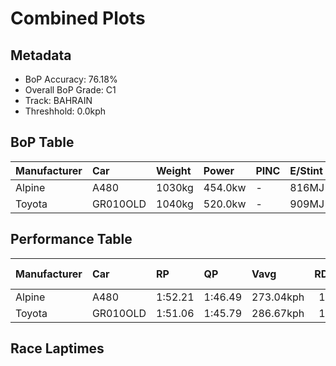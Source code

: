 # Combined Plots

## Metadata

- BoP Accuracy: 76.18%
- Overall BoP Grade: C1
- Track: BAHRAIN
- Threshhold: 0.0kph

## BoP Table
| Manufacturer   | Car      | Weight   | Power   | PINC   | E/Stint   | FDS    |
|:---------------|:---------|:---------|:--------|:-------|:----------|:-------|
| Alpine         | A480     | 1030kg   | 454.0kw | -      | 816MJ     | -      |
| Toyota         | GR010OLD | 1040kg   | 520.0kw | -      | 909MJ     | 150kph |

## Performance Table
| Manufacturer   | Car      | RP      | QP      | Vavg      |   RDLC | BOP-Grade   | Match   |
|:---------------|:---------|:--------|:--------|:----------|-------:|:------------|:--------|
| Alpine         | A480     | 1:52.21 | 1:46.49 | 273.04kph |   1.05 | +E2         | 52.76%  |
| Toyota         | GR010OLD | 1:51.06 | 1:45.79 | 286.67kph |   1.05 | ~A1         | 99.61%  |

## Race Laptimes
<div>                        <script type="text/javascript">window.PlotlyConfig = {MathJaxConfig: 'local'};</script>
        <script charset="utf-8" src="https://cdn.plot.ly/plotly-3.0.1.min.js"></script>                <div id="c0fbff23-0d80-419c-b562-3947ceda87ea" class="plotly-graph-div" style="height:100%; width:100%;"></div>            <script type="text/javascript">                window.PLOTLYENV=window.PLOTLYENV || {};                                if (document.getElementById("c0fbff23-0d80-419c-b562-3947ceda87ea")) {                    Plotly.newPlot(                        "c0fbff23-0d80-419c-b562-3947ceda87ea",                        [{"box":{"visible":true},"line":{"color":"rgb(128,181,255)"},"name":"A480","points":false,"y":[109.83795373161706,109.55979177033853,109.89198519172152,109.85696480091308,109.87497528761456,109.99304403376875,110.38327124563432,110.81252117868644,112.93175511389482,111.93417426715132,112.13829311643485,112.9457632702182,112.30639099231539,112.58155120581033,112.97077783508138,112.8937329753028,112.76165607282522,112.41545449511884,112.10627447340997,112.06525058703437,111.9041567893155,112.2293461325368,111.96118999720355,112.21133564583532,112.47949178116858,112.92875336611124,112.23434904550943,112.17131234205424,112.42646090365864,111.33382471043507,110.88056079511429,111.74606473938022,111.34082878859675,111.48591326480317,112.15530302054181,111.9781999013105,112.37843293912134,112.41745566030791,112.33840963534026,111.99520980541747,112.2473566192383,112.62057392699691,112.62057392699691,112.65859606558894,112.80868345476799,112.8387009326038,112.85971316708887,112.68761296083021,112.74864849909636,112.9457632702182,112.92975394870578,112.84270326298191,112.14729835978558,112.1402942816239,111.65801347106184,111.97019524055429,111.57096278533798,111.77308046943246,112.52551858051683,112.03823485698213,112.15630360313634,112.90273821865354,112.29538458377559,112.99179006956645,112.9047393838426,112.8346986022257,112.64959082223818,112.47448886819593,112.09826981265375,111.81510493840258,111.8521264944001,112.27437234929053,112.20433156767363,112.8457050107655,112.58255178840487,112.6756059696959,111.82911309472598,112.34041080052931,112.85170850633266,112.08326107373586,112.79667646363366,112.58555353618846,111.83411600769861,111.73105600046232,112.7206321864496,111.91316203266625,112.20233040248458,112.74164442093468,112.45147546852182,112.36542536539248,111.99420922282295,112.3764317739323,112.34541371350196,112.93575744427294,112.71963160385508,112.42646090365864,112.34441313090741,111.85112591180557,112.28437817523579,112.56354071910884,112.15930535091991,112.6866123782357,112.87272074081773,112.52952091089493,112.50050401565365,112.16530884648706,112.63758383110387,111.96619291017619,112.04924126552194,112.1663094290816,112.15730418573085,112.9827848262157,112.92174928794955,112.31839798344971,112.24935778442735,112.46048071187258,112.49249935489742,112.93975977465104,111.61698958468622,111.99120747503936,111.81610552099713,112.25636186258905,112.96177259173064,112.91674637497692,112.5285203283004,112.531522076084,112.6385844136984],"type":"violin"},{"box":{"visible":true},"line":{"color":"rgb(166,8,0)"},"name":"GR010OLD","points":false,"y":[110.7404792318805,109.51176380580124,109.68486459465441,110.00304985971403,109.87197353983098,110.09610404100503,110.10610986695032,110.75648855339293,110.89556953403219,111.30180606741018,110.76849554452725,110.88156137770882,111.48491268220864,111.22276004244256,111.11869945261174,111.44789112621116,111.49691967334297,111.46690219550716,111.49491850815393,111.19974664276842,111.34082878859675,111.40286490945742,111.16272508677092,111.5019225863156,111.27879266773607,110.06608656316924,110.22217744791546,110.47932717470891,111.32882179746244,111.00363245424111,110.96360915046003,110.74848389263671,110.81752409165908,111.25477868546741,110.61840815534819,111.45089287399472,111.23876936395499,111.40286490945742,111.68402861851953,111.52593656858426,110.99662837607943,111.0246446887262,111.109694209261,111.03465051467145,111.51392957744993,111.54494763788027,111.4759074388579,111.26678567660174,109.59681332633603,111.4939179255594,110.90857710776103,111.23476703357687,111.28579674589776,111.13070644374606,111.45589578696736,111.21275421649727,111.54294647269123,111.46890336069622,111.65801347106184,111.17773382568883,111.27378975476344,111.50792608188277,111.61198667171358,111.24877518990026,111.37284743162161,110.92558701186799,111.62399366284791,111.27679150254701,111.71104434857178,111.41487190059175,110.33524328109702,111.09368488774855,111.44088704804946,110.75248622301481,111.10769304407194,110.73047340593521,111.49691967334297,111.05266100137294,111.41187015280818,110.97661672418889,110.75348680560934,111.02964760169883,111.11269595704458,111.60198084576832,110.4122881408756,111.09968838331571,111.11169537445004,111.29380140665397,111.18974081682316,111.30780956297735,111.51292899485541,111.2727891721689,111.47290569107433,111.68903153149218,110.94559866375855,110.47932717470891,109.96402713852747,111.13170702634059,111.08568022699234,111.1657268345545,110.95460390710929,110.81252117868644,110.24318968240053,110.14813433592046,110.70145651069393,110.80951943090287,110.52935630443528,110.5563720344875,110.72046757998996,110.70445825847752,110.60339941643028,110.38827415860695,110.66143320691286,110.97961847197246,111.19374314720126,111.61298725430812,111.59197501982305,111.31381305854451,109.60281682190319,109.53877953585345,110.06908831095281,110.0130556856593,110.00505102490308,110.35225318520398,110.60239883383575,111.63199832360414,111.2907996588704,111.4759074388579,111.39886257907932,111.05266100137294,111.59697793279568,111.62399366284791,111.55395288123103,111.42287656134798,111.61799016728075,111.37384801421614,111.51593074263899,111.18673906903958,111.08568022699234,111.29280082405946,111.52793773377331,110.70545884107203,110.28921648174877,111.04165459283315,110.54936795632582,110.55737261708202,111.10769304407194,111.45189345658926,111.06766974029085,111.40686723983553,110.29221822953237,110.03406792014437,111.12370236558436,110.187157057107,111.0216429409426,110.43730270573877,111.13070644374606,110.55837319967657,111.63800181917131,111.05166041877841,111.52493598598974,111.09768721812667,111.10869362666647,110.90757652516652,110.71546466701733,111.6860297837086,111.58697210685041,111.69503502705933,111.11769887001721,111.56295812458175,111.4939179255594,111.26978742438533,111.48191093442507,111.49491850815393,111.61298725430812,109.53577778806988,110.3642601763383,111.01664002796997,111.71304551376082,111.11469712223362,111.19374314720126,111.2097524687137,111.26678567660174,111.21975829465897,111.44288821323852,111.27078800697986,111.36784451864898,111.03164876688787,111.10669246147741,111.46790277810167,111.46690219550716,111.48091035183054,111.2467740247112,111.50292316891014,111.19374314720126,110.5853889297288,110.80251535274117,111.37384801421614,110.95760565489287,110.13712792738066,111.61698958468622,111.0806773140197,111.53194006415143,111.56495928977081,111.48391209961412,111.15572100860925,110.77549962268894,110.42829746238804,110.75648855339293,111.37684976199972,111.68202745333048,111.32081713670621,111.58697210685041,111.62399366284791,109.8949869395051,110.95460390710929,110.52035106108454,110.80451651793024,111.21575596428087,111.03865284504955,110.52835572184075,110.80151477014664,110.56837902562182,111.26178276362911,111.29880431962663,111.21675654687539,110.64042097242778,110.92858875965159,110.42229396682089,111.24077052914404,110.7554879707984,111.03865284504955,111.65401114068372,110.92658759446253,111.02964760169883,111.22776295541519,111.50592491669371,110.98762313272869,110.95460390710929,111.01964177575356,111.53694297712407,111.04265517542768,110.77650020528347,110.70245709328847,111.66901987960163,111.19074139941769,111.5459482204748,111.25978159844004,111.3718468490271,111.62999715841508,111.1657268345545,111.49691967334297,111.38685558794499,111.21875771206444,111.19374314720126],"type":"violin"}],                        {"template":{"data":{"histogram2dcontour":[{"type":"histogram2dcontour","colorbar":{"outlinewidth":0,"ticks":""},"colorscale":[[0.0,"#0d0887"],[0.1111111111111111,"#46039f"],[0.2222222222222222,"#7201a8"],[0.3333333333333333,"#9c179e"],[0.4444444444444444,"#bd3786"],[0.5555555555555556,"#d8576b"],[0.6666666666666666,"#ed7953"],[0.7777777777777778,"#fb9f3a"],[0.8888888888888888,"#fdca26"],[1.0,"#f0f921"]]}],"choropleth":[{"type":"choropleth","colorbar":{"outlinewidth":0,"ticks":""}}],"histogram2d":[{"type":"histogram2d","colorbar":{"outlinewidth":0,"ticks":""},"colorscale":[[0.0,"#0d0887"],[0.1111111111111111,"#46039f"],[0.2222222222222222,"#7201a8"],[0.3333333333333333,"#9c179e"],[0.4444444444444444,"#bd3786"],[0.5555555555555556,"#d8576b"],[0.6666666666666666,"#ed7953"],[0.7777777777777778,"#fb9f3a"],[0.8888888888888888,"#fdca26"],[1.0,"#f0f921"]]}],"heatmap":[{"type":"heatmap","colorbar":{"outlinewidth":0,"ticks":""},"colorscale":[[0.0,"#0d0887"],[0.1111111111111111,"#46039f"],[0.2222222222222222,"#7201a8"],[0.3333333333333333,"#9c179e"],[0.4444444444444444,"#bd3786"],[0.5555555555555556,"#d8576b"],[0.6666666666666666,"#ed7953"],[0.7777777777777778,"#fb9f3a"],[0.8888888888888888,"#fdca26"],[1.0,"#f0f921"]]}],"contourcarpet":[{"type":"contourcarpet","colorbar":{"outlinewidth":0,"ticks":""}}],"contour":[{"type":"contour","colorbar":{"outlinewidth":0,"ticks":""},"colorscale":[[0.0,"#0d0887"],[0.1111111111111111,"#46039f"],[0.2222222222222222,"#7201a8"],[0.3333333333333333,"#9c179e"],[0.4444444444444444,"#bd3786"],[0.5555555555555556,"#d8576b"],[0.6666666666666666,"#ed7953"],[0.7777777777777778,"#fb9f3a"],[0.8888888888888888,"#fdca26"],[1.0,"#f0f921"]]}],"surface":[{"type":"surface","colorbar":{"outlinewidth":0,"ticks":""},"colorscale":[[0.0,"#0d0887"],[0.1111111111111111,"#46039f"],[0.2222222222222222,"#7201a8"],[0.3333333333333333,"#9c179e"],[0.4444444444444444,"#bd3786"],[0.5555555555555556,"#d8576b"],[0.6666666666666666,"#ed7953"],[0.7777777777777778,"#fb9f3a"],[0.8888888888888888,"#fdca26"],[1.0,"#f0f921"]]}],"mesh3d":[{"type":"mesh3d","colorbar":{"outlinewidth":0,"ticks":""}}],"scatter":[{"fillpattern":{"fillmode":"overlay","size":10,"solidity":0.2},"type":"scatter"}],"parcoords":[{"type":"parcoords","line":{"colorbar":{"outlinewidth":0,"ticks":""}}}],"scatterpolargl":[{"type":"scatterpolargl","marker":{"colorbar":{"outlinewidth":0,"ticks":""}}}],"bar":[{"error_x":{"color":"#2a3f5f"},"error_y":{"color":"#2a3f5f"},"marker":{"line":{"color":"#E5ECF6","width":0.5},"pattern":{"fillmode":"overlay","size":10,"solidity":0.2}},"type":"bar"}],"scattergeo":[{"type":"scattergeo","marker":{"colorbar":{"outlinewidth":0,"ticks":""}}}],"scatterpolar":[{"type":"scatterpolar","marker":{"colorbar":{"outlinewidth":0,"ticks":""}}}],"histogram":[{"marker":{"pattern":{"fillmode":"overlay","size":10,"solidity":0.2}},"type":"histogram"}],"scattergl":[{"type":"scattergl","marker":{"colorbar":{"outlinewidth":0,"ticks":""}}}],"scatter3d":[{"type":"scatter3d","line":{"colorbar":{"outlinewidth":0,"ticks":""}},"marker":{"colorbar":{"outlinewidth":0,"ticks":""}}}],"scattermap":[{"type":"scattermap","marker":{"colorbar":{"outlinewidth":0,"ticks":""}}}],"scattermapbox":[{"type":"scattermapbox","marker":{"colorbar":{"outlinewidth":0,"ticks":""}}}],"scatterternary":[{"type":"scatterternary","marker":{"colorbar":{"outlinewidth":0,"ticks":""}}}],"scattercarpet":[{"type":"scattercarpet","marker":{"colorbar":{"outlinewidth":0,"ticks":""}}}],"carpet":[{"aaxis":{"endlinecolor":"#2a3f5f","gridcolor":"white","linecolor":"white","minorgridcolor":"white","startlinecolor":"#2a3f5f"},"baxis":{"endlinecolor":"#2a3f5f","gridcolor":"white","linecolor":"white","minorgridcolor":"white","startlinecolor":"#2a3f5f"},"type":"carpet"}],"table":[{"cells":{"fill":{"color":"#EBF0F8"},"line":{"color":"white"}},"header":{"fill":{"color":"#C8D4E3"},"line":{"color":"white"}},"type":"table"}],"barpolar":[{"marker":{"line":{"color":"#E5ECF6","width":0.5},"pattern":{"fillmode":"overlay","size":10,"solidity":0.2}},"type":"barpolar"}],"pie":[{"automargin":true,"type":"pie"}]},"layout":{"autotypenumbers":"strict","colorway":["#636efa","#EF553B","#00cc96","#ab63fa","#FFA15A","#19d3f3","#FF6692","#B6E880","#FF97FF","#FECB52"],"font":{"color":"#2a3f5f"},"hovermode":"closest","hoverlabel":{"align":"left"},"paper_bgcolor":"white","plot_bgcolor":"#E5ECF6","polar":{"bgcolor":"#E5ECF6","angularaxis":{"gridcolor":"white","linecolor":"white","ticks":""},"radialaxis":{"gridcolor":"white","linecolor":"white","ticks":""}},"ternary":{"bgcolor":"#E5ECF6","aaxis":{"gridcolor":"white","linecolor":"white","ticks":""},"baxis":{"gridcolor":"white","linecolor":"white","ticks":""},"caxis":{"gridcolor":"white","linecolor":"white","ticks":""}},"coloraxis":{"colorbar":{"outlinewidth":0,"ticks":""}},"colorscale":{"sequential":[[0.0,"#0d0887"],[0.1111111111111111,"#46039f"],[0.2222222222222222,"#7201a8"],[0.3333333333333333,"#9c179e"],[0.4444444444444444,"#bd3786"],[0.5555555555555556,"#d8576b"],[0.6666666666666666,"#ed7953"],[0.7777777777777778,"#fb9f3a"],[0.8888888888888888,"#fdca26"],[1.0,"#f0f921"]],"sequentialminus":[[0.0,"#0d0887"],[0.1111111111111111,"#46039f"],[0.2222222222222222,"#7201a8"],[0.3333333333333333,"#9c179e"],[0.4444444444444444,"#bd3786"],[0.5555555555555556,"#d8576b"],[0.6666666666666666,"#ed7953"],[0.7777777777777778,"#fb9f3a"],[0.8888888888888888,"#fdca26"],[1.0,"#f0f921"]],"diverging":[[0,"#8e0152"],[0.1,"#c51b7d"],[0.2,"#de77ae"],[0.3,"#f1b6da"],[0.4,"#fde0ef"],[0.5,"#f7f7f7"],[0.6,"#e6f5d0"],[0.7,"#b8e186"],[0.8,"#7fbc41"],[0.9,"#4d9221"],[1,"#276419"]]},"xaxis":{"gridcolor":"white","linecolor":"white","ticks":"","title":{"standoff":15},"zerolinecolor":"white","automargin":true,"zerolinewidth":2},"yaxis":{"gridcolor":"white","linecolor":"white","ticks":"","title":{"standoff":15},"zerolinecolor":"white","automargin":true,"zerolinewidth":2},"scene":{"xaxis":{"backgroundcolor":"#E5ECF6","gridcolor":"white","linecolor":"white","showbackground":true,"ticks":"","zerolinecolor":"white","gridwidth":2},"yaxis":{"backgroundcolor":"#E5ECF6","gridcolor":"white","linecolor":"white","showbackground":true,"ticks":"","zerolinecolor":"white","gridwidth":2},"zaxis":{"backgroundcolor":"#E5ECF6","gridcolor":"white","linecolor":"white","showbackground":true,"ticks":"","zerolinecolor":"white","gridwidth":2}},"shapedefaults":{"line":{"color":"#2a3f5f"}},"annotationdefaults":{"arrowcolor":"#2a3f5f","arrowhead":0,"arrowwidth":1},"geo":{"bgcolor":"white","landcolor":"#E5ECF6","subunitcolor":"white","showland":true,"showlakes":true,"lakecolor":"white"},"title":{"x":0.05},"mapbox":{"style":"light"}}}},                        {"responsive": true}                    )                };            </script>        </div>

## Quali Laptimes
<div>                        <script type="text/javascript">window.PlotlyConfig = {MathJaxConfig: 'local'};</script>
        <script charset="utf-8" src="https://cdn.plot.ly/plotly-3.0.1.min.js"></script>                <div id="73dc129a-3df7-4ccd-8769-7e0f4cf0be45" class="plotly-graph-div" style="height:100%; width:100%;"></div>            <script type="text/javascript">                window.PLOTLYENV=window.PLOTLYENV || {};                                if (document.getElementById("73dc129a-3df7-4ccd-8769-7e0f4cf0be45")) {                    Plotly.newPlot(                        "73dc129a-3df7-4ccd-8769-7e0f4cf0be45",                        [{"box":{"visible":true},"line":{"color":"rgb(128,181,255)"},"name":"A480","points":false,"y":[107.02499999999999],"type":"violin"},{"box":{"visible":true},"line":{"color":"rgb(166,8,0)"},"name":"GR010OLD","points":false,"y":[106.25,106.31],"type":"violin"}],                        {"template":{"data":{"histogram2dcontour":[{"type":"histogram2dcontour","colorbar":{"outlinewidth":0,"ticks":""},"colorscale":[[0.0,"#0d0887"],[0.1111111111111111,"#46039f"],[0.2222222222222222,"#7201a8"],[0.3333333333333333,"#9c179e"],[0.4444444444444444,"#bd3786"],[0.5555555555555556,"#d8576b"],[0.6666666666666666,"#ed7953"],[0.7777777777777778,"#fb9f3a"],[0.8888888888888888,"#fdca26"],[1.0,"#f0f921"]]}],"choropleth":[{"type":"choropleth","colorbar":{"outlinewidth":0,"ticks":""}}],"histogram2d":[{"type":"histogram2d","colorbar":{"outlinewidth":0,"ticks":""},"colorscale":[[0.0,"#0d0887"],[0.1111111111111111,"#46039f"],[0.2222222222222222,"#7201a8"],[0.3333333333333333,"#9c179e"],[0.4444444444444444,"#bd3786"],[0.5555555555555556,"#d8576b"],[0.6666666666666666,"#ed7953"],[0.7777777777777778,"#fb9f3a"],[0.8888888888888888,"#fdca26"],[1.0,"#f0f921"]]}],"heatmap":[{"type":"heatmap","colorbar":{"outlinewidth":0,"ticks":""},"colorscale":[[0.0,"#0d0887"],[0.1111111111111111,"#46039f"],[0.2222222222222222,"#7201a8"],[0.3333333333333333,"#9c179e"],[0.4444444444444444,"#bd3786"],[0.5555555555555556,"#d8576b"],[0.6666666666666666,"#ed7953"],[0.7777777777777778,"#fb9f3a"],[0.8888888888888888,"#fdca26"],[1.0,"#f0f921"]]}],"contourcarpet":[{"type":"contourcarpet","colorbar":{"outlinewidth":0,"ticks":""}}],"contour":[{"type":"contour","colorbar":{"outlinewidth":0,"ticks":""},"colorscale":[[0.0,"#0d0887"],[0.1111111111111111,"#46039f"],[0.2222222222222222,"#7201a8"],[0.3333333333333333,"#9c179e"],[0.4444444444444444,"#bd3786"],[0.5555555555555556,"#d8576b"],[0.6666666666666666,"#ed7953"],[0.7777777777777778,"#fb9f3a"],[0.8888888888888888,"#fdca26"],[1.0,"#f0f921"]]}],"surface":[{"type":"surface","colorbar":{"outlinewidth":0,"ticks":""},"colorscale":[[0.0,"#0d0887"],[0.1111111111111111,"#46039f"],[0.2222222222222222,"#7201a8"],[0.3333333333333333,"#9c179e"],[0.4444444444444444,"#bd3786"],[0.5555555555555556,"#d8576b"],[0.6666666666666666,"#ed7953"],[0.7777777777777778,"#fb9f3a"],[0.8888888888888888,"#fdca26"],[1.0,"#f0f921"]]}],"mesh3d":[{"type":"mesh3d","colorbar":{"outlinewidth":0,"ticks":""}}],"scatter":[{"fillpattern":{"fillmode":"overlay","size":10,"solidity":0.2},"type":"scatter"}],"parcoords":[{"type":"parcoords","line":{"colorbar":{"outlinewidth":0,"ticks":""}}}],"scatterpolargl":[{"type":"scatterpolargl","marker":{"colorbar":{"outlinewidth":0,"ticks":""}}}],"bar":[{"error_x":{"color":"#2a3f5f"},"error_y":{"color":"#2a3f5f"},"marker":{"line":{"color":"#E5ECF6","width":0.5},"pattern":{"fillmode":"overlay","size":10,"solidity":0.2}},"type":"bar"}],"scattergeo":[{"type":"scattergeo","marker":{"colorbar":{"outlinewidth":0,"ticks":""}}}],"scatterpolar":[{"type":"scatterpolar","marker":{"colorbar":{"outlinewidth":0,"ticks":""}}}],"histogram":[{"marker":{"pattern":{"fillmode":"overlay","size":10,"solidity":0.2}},"type":"histogram"}],"scattergl":[{"type":"scattergl","marker":{"colorbar":{"outlinewidth":0,"ticks":""}}}],"scatter3d":[{"type":"scatter3d","line":{"colorbar":{"outlinewidth":0,"ticks":""}},"marker":{"colorbar":{"outlinewidth":0,"ticks":""}}}],"scattermap":[{"type":"scattermap","marker":{"colorbar":{"outlinewidth":0,"ticks":""}}}],"scattermapbox":[{"type":"scattermapbox","marker":{"colorbar":{"outlinewidth":0,"ticks":""}}}],"scatterternary":[{"type":"scatterternary","marker":{"colorbar":{"outlinewidth":0,"ticks":""}}}],"scattercarpet":[{"type":"scattercarpet","marker":{"colorbar":{"outlinewidth":0,"ticks":""}}}],"carpet":[{"aaxis":{"endlinecolor":"#2a3f5f","gridcolor":"white","linecolor":"white","minorgridcolor":"white","startlinecolor":"#2a3f5f"},"baxis":{"endlinecolor":"#2a3f5f","gridcolor":"white","linecolor":"white","minorgridcolor":"white","startlinecolor":"#2a3f5f"},"type":"carpet"}],"table":[{"cells":{"fill":{"color":"#EBF0F8"},"line":{"color":"white"}},"header":{"fill":{"color":"#C8D4E3"},"line":{"color":"white"}},"type":"table"}],"barpolar":[{"marker":{"line":{"color":"#E5ECF6","width":0.5},"pattern":{"fillmode":"overlay","size":10,"solidity":0.2}},"type":"barpolar"}],"pie":[{"automargin":true,"type":"pie"}]},"layout":{"autotypenumbers":"strict","colorway":["#636efa","#EF553B","#00cc96","#ab63fa","#FFA15A","#19d3f3","#FF6692","#B6E880","#FF97FF","#FECB52"],"font":{"color":"#2a3f5f"},"hovermode":"closest","hoverlabel":{"align":"left"},"paper_bgcolor":"white","plot_bgcolor":"#E5ECF6","polar":{"bgcolor":"#E5ECF6","angularaxis":{"gridcolor":"white","linecolor":"white","ticks":""},"radialaxis":{"gridcolor":"white","linecolor":"white","ticks":""}},"ternary":{"bgcolor":"#E5ECF6","aaxis":{"gridcolor":"white","linecolor":"white","ticks":""},"baxis":{"gridcolor":"white","linecolor":"white","ticks":""},"caxis":{"gridcolor":"white","linecolor":"white","ticks":""}},"coloraxis":{"colorbar":{"outlinewidth":0,"ticks":""}},"colorscale":{"sequential":[[0.0,"#0d0887"],[0.1111111111111111,"#46039f"],[0.2222222222222222,"#7201a8"],[0.3333333333333333,"#9c179e"],[0.4444444444444444,"#bd3786"],[0.5555555555555556,"#d8576b"],[0.6666666666666666,"#ed7953"],[0.7777777777777778,"#fb9f3a"],[0.8888888888888888,"#fdca26"],[1.0,"#f0f921"]],"sequentialminus":[[0.0,"#0d0887"],[0.1111111111111111,"#46039f"],[0.2222222222222222,"#7201a8"],[0.3333333333333333,"#9c179e"],[0.4444444444444444,"#bd3786"],[0.5555555555555556,"#d8576b"],[0.6666666666666666,"#ed7953"],[0.7777777777777778,"#fb9f3a"],[0.8888888888888888,"#fdca26"],[1.0,"#f0f921"]],"diverging":[[0,"#8e0152"],[0.1,"#c51b7d"],[0.2,"#de77ae"],[0.3,"#f1b6da"],[0.4,"#fde0ef"],[0.5,"#f7f7f7"],[0.6,"#e6f5d0"],[0.7,"#b8e186"],[0.8,"#7fbc41"],[0.9,"#4d9221"],[1,"#276419"]]},"xaxis":{"gridcolor":"white","linecolor":"white","ticks":"","title":{"standoff":15},"zerolinecolor":"white","automargin":true,"zerolinewidth":2},"yaxis":{"gridcolor":"white","linecolor":"white","ticks":"","title":{"standoff":15},"zerolinecolor":"white","automargin":true,"zerolinewidth":2},"scene":{"xaxis":{"backgroundcolor":"#E5ECF6","gridcolor":"white","linecolor":"white","showbackground":true,"ticks":"","zerolinecolor":"white","gridwidth":2},"yaxis":{"backgroundcolor":"#E5ECF6","gridcolor":"white","linecolor":"white","showbackground":true,"ticks":"","zerolinecolor":"white","gridwidth":2},"zaxis":{"backgroundcolor":"#E5ECF6","gridcolor":"white","linecolor":"white","showbackground":true,"ticks":"","zerolinecolor":"white","gridwidth":2}},"shapedefaults":{"line":{"color":"#2a3f5f"}},"annotationdefaults":{"arrowcolor":"#2a3f5f","arrowhead":0,"arrowwidth":1},"geo":{"bgcolor":"white","landcolor":"#E5ECF6","subunitcolor":"white","showland":true,"showlakes":true,"lakecolor":"white"},"title":{"x":0.05},"mapbox":{"style":"light"}}}},                        {"responsive": true}                    )                };            </script>        </div>

## Topspeeds
<div>                        <script type="text/javascript">window.PlotlyConfig = {MathJaxConfig: 'local'};</script>
        <script charset="utf-8" src="https://cdn.plot.ly/plotly-3.0.1.min.js"></script>                <div id="335825a2-2975-4d0a-abb6-8efe53af8d49" class="plotly-graph-div" style="height:100%; width:100%;"></div>            <script type="text/javascript">                window.PLOTLYENV=window.PLOTLYENV || {};                                if (document.getElementById("335825a2-2975-4d0a-abb6-8efe53af8d49")) {                    Plotly.newPlot(                        "335825a2-2975-4d0a-abb6-8efe53af8d49",                        [{"box":{"visible":true},"line":{"color":"rgb(128,181,255)"},"name":"A480","points":false,"y":[273.0088345672522,273.78086379190336,272.3333089956825,272.3333089956825,270.8857541994617,271.6577834241128,272.3333089956825,273.0088345672522,275.90394415969394,272.3333089956825,273.0088345672522,275.90394415969394],"type":"violin"},{"box":{"visible":true},"line":{"color":"rgb(166,8,0)"},"name":"GR010OLD","points":false,"y":[284.2032583246935,288.0634044479491,286.5193459986468,288.0634044479491,286.5193459986468],"type":"violin"}],                        {"template":{"data":{"histogram2dcontour":[{"type":"histogram2dcontour","colorbar":{"outlinewidth":0,"ticks":""},"colorscale":[[0.0,"#0d0887"],[0.1111111111111111,"#46039f"],[0.2222222222222222,"#7201a8"],[0.3333333333333333,"#9c179e"],[0.4444444444444444,"#bd3786"],[0.5555555555555556,"#d8576b"],[0.6666666666666666,"#ed7953"],[0.7777777777777778,"#fb9f3a"],[0.8888888888888888,"#fdca26"],[1.0,"#f0f921"]]}],"choropleth":[{"type":"choropleth","colorbar":{"outlinewidth":0,"ticks":""}}],"histogram2d":[{"type":"histogram2d","colorbar":{"outlinewidth":0,"ticks":""},"colorscale":[[0.0,"#0d0887"],[0.1111111111111111,"#46039f"],[0.2222222222222222,"#7201a8"],[0.3333333333333333,"#9c179e"],[0.4444444444444444,"#bd3786"],[0.5555555555555556,"#d8576b"],[0.6666666666666666,"#ed7953"],[0.7777777777777778,"#fb9f3a"],[0.8888888888888888,"#fdca26"],[1.0,"#f0f921"]]}],"heatmap":[{"type":"heatmap","colorbar":{"outlinewidth":0,"ticks":""},"colorscale":[[0.0,"#0d0887"],[0.1111111111111111,"#46039f"],[0.2222222222222222,"#7201a8"],[0.3333333333333333,"#9c179e"],[0.4444444444444444,"#bd3786"],[0.5555555555555556,"#d8576b"],[0.6666666666666666,"#ed7953"],[0.7777777777777778,"#fb9f3a"],[0.8888888888888888,"#fdca26"],[1.0,"#f0f921"]]}],"contourcarpet":[{"type":"contourcarpet","colorbar":{"outlinewidth":0,"ticks":""}}],"contour":[{"type":"contour","colorbar":{"outlinewidth":0,"ticks":""},"colorscale":[[0.0,"#0d0887"],[0.1111111111111111,"#46039f"],[0.2222222222222222,"#7201a8"],[0.3333333333333333,"#9c179e"],[0.4444444444444444,"#bd3786"],[0.5555555555555556,"#d8576b"],[0.6666666666666666,"#ed7953"],[0.7777777777777778,"#fb9f3a"],[0.8888888888888888,"#fdca26"],[1.0,"#f0f921"]]}],"surface":[{"type":"surface","colorbar":{"outlinewidth":0,"ticks":""},"colorscale":[[0.0,"#0d0887"],[0.1111111111111111,"#46039f"],[0.2222222222222222,"#7201a8"],[0.3333333333333333,"#9c179e"],[0.4444444444444444,"#bd3786"],[0.5555555555555556,"#d8576b"],[0.6666666666666666,"#ed7953"],[0.7777777777777778,"#fb9f3a"],[0.8888888888888888,"#fdca26"],[1.0,"#f0f921"]]}],"mesh3d":[{"type":"mesh3d","colorbar":{"outlinewidth":0,"ticks":""}}],"scatter":[{"fillpattern":{"fillmode":"overlay","size":10,"solidity":0.2},"type":"scatter"}],"parcoords":[{"type":"parcoords","line":{"colorbar":{"outlinewidth":0,"ticks":""}}}],"scatterpolargl":[{"type":"scatterpolargl","marker":{"colorbar":{"outlinewidth":0,"ticks":""}}}],"bar":[{"error_x":{"color":"#2a3f5f"},"error_y":{"color":"#2a3f5f"},"marker":{"line":{"color":"#E5ECF6","width":0.5},"pattern":{"fillmode":"overlay","size":10,"solidity":0.2}},"type":"bar"}],"scattergeo":[{"type":"scattergeo","marker":{"colorbar":{"outlinewidth":0,"ticks":""}}}],"scatterpolar":[{"type":"scatterpolar","marker":{"colorbar":{"outlinewidth":0,"ticks":""}}}],"histogram":[{"marker":{"pattern":{"fillmode":"overlay","size":10,"solidity":0.2}},"type":"histogram"}],"scattergl":[{"type":"scattergl","marker":{"colorbar":{"outlinewidth":0,"ticks":""}}}],"scatter3d":[{"type":"scatter3d","line":{"colorbar":{"outlinewidth":0,"ticks":""}},"marker":{"colorbar":{"outlinewidth":0,"ticks":""}}}],"scattermap":[{"type":"scattermap","marker":{"colorbar":{"outlinewidth":0,"ticks":""}}}],"scattermapbox":[{"type":"scattermapbox","marker":{"colorbar":{"outlinewidth":0,"ticks":""}}}],"scatterternary":[{"type":"scatterternary","marker":{"colorbar":{"outlinewidth":0,"ticks":""}}}],"scattercarpet":[{"type":"scattercarpet","marker":{"colorbar":{"outlinewidth":0,"ticks":""}}}],"carpet":[{"aaxis":{"endlinecolor":"#2a3f5f","gridcolor":"white","linecolor":"white","minorgridcolor":"white","startlinecolor":"#2a3f5f"},"baxis":{"endlinecolor":"#2a3f5f","gridcolor":"white","linecolor":"white","minorgridcolor":"white","startlinecolor":"#2a3f5f"},"type":"carpet"}],"table":[{"cells":{"fill":{"color":"#EBF0F8"},"line":{"color":"white"}},"header":{"fill":{"color":"#C8D4E3"},"line":{"color":"white"}},"type":"table"}],"barpolar":[{"marker":{"line":{"color":"#E5ECF6","width":0.5},"pattern":{"fillmode":"overlay","size":10,"solidity":0.2}},"type":"barpolar"}],"pie":[{"automargin":true,"type":"pie"}]},"layout":{"autotypenumbers":"strict","colorway":["#636efa","#EF553B","#00cc96","#ab63fa","#FFA15A","#19d3f3","#FF6692","#B6E880","#FF97FF","#FECB52"],"font":{"color":"#2a3f5f"},"hovermode":"closest","hoverlabel":{"align":"left"},"paper_bgcolor":"white","plot_bgcolor":"#E5ECF6","polar":{"bgcolor":"#E5ECF6","angularaxis":{"gridcolor":"white","linecolor":"white","ticks":""},"radialaxis":{"gridcolor":"white","linecolor":"white","ticks":""}},"ternary":{"bgcolor":"#E5ECF6","aaxis":{"gridcolor":"white","linecolor":"white","ticks":""},"baxis":{"gridcolor":"white","linecolor":"white","ticks":""},"caxis":{"gridcolor":"white","linecolor":"white","ticks":""}},"coloraxis":{"colorbar":{"outlinewidth":0,"ticks":""}},"colorscale":{"sequential":[[0.0,"#0d0887"],[0.1111111111111111,"#46039f"],[0.2222222222222222,"#7201a8"],[0.3333333333333333,"#9c179e"],[0.4444444444444444,"#bd3786"],[0.5555555555555556,"#d8576b"],[0.6666666666666666,"#ed7953"],[0.7777777777777778,"#fb9f3a"],[0.8888888888888888,"#fdca26"],[1.0,"#f0f921"]],"sequentialminus":[[0.0,"#0d0887"],[0.1111111111111111,"#46039f"],[0.2222222222222222,"#7201a8"],[0.3333333333333333,"#9c179e"],[0.4444444444444444,"#bd3786"],[0.5555555555555556,"#d8576b"],[0.6666666666666666,"#ed7953"],[0.7777777777777778,"#fb9f3a"],[0.8888888888888888,"#fdca26"],[1.0,"#f0f921"]],"diverging":[[0,"#8e0152"],[0.1,"#c51b7d"],[0.2,"#de77ae"],[0.3,"#f1b6da"],[0.4,"#fde0ef"],[0.5,"#f7f7f7"],[0.6,"#e6f5d0"],[0.7,"#b8e186"],[0.8,"#7fbc41"],[0.9,"#4d9221"],[1,"#276419"]]},"xaxis":{"gridcolor":"white","linecolor":"white","ticks":"","title":{"standoff":15},"zerolinecolor":"white","automargin":true,"zerolinewidth":2},"yaxis":{"gridcolor":"white","linecolor":"white","ticks":"","title":{"standoff":15},"zerolinecolor":"white","automargin":true,"zerolinewidth":2},"scene":{"xaxis":{"backgroundcolor":"#E5ECF6","gridcolor":"white","linecolor":"white","showbackground":true,"ticks":"","zerolinecolor":"white","gridwidth":2},"yaxis":{"backgroundcolor":"#E5ECF6","gridcolor":"white","linecolor":"white","showbackground":true,"ticks":"","zerolinecolor":"white","gridwidth":2},"zaxis":{"backgroundcolor":"#E5ECF6","gridcolor":"white","linecolor":"white","showbackground":true,"ticks":"","zerolinecolor":"white","gridwidth":2}},"shapedefaults":{"line":{"color":"#2a3f5f"}},"annotationdefaults":{"arrowcolor":"#2a3f5f","arrowhead":0,"arrowwidth":1},"geo":{"bgcolor":"white","landcolor":"#E5ECF6","subunitcolor":"white","showland":true,"showlakes":true,"lakecolor":"white"},"title":{"x":0.05},"mapbox":{"style":"light"}}}},                        {"responsive": true}                    )                };            </script>        </div>

## Laptimes Lineplot
<div>                        <script type="text/javascript">window.PlotlyConfig = {MathJaxConfig: 'local'};</script>
        <script charset="utf-8" src="https://cdn.plot.ly/plotly-3.0.1.min.js"></script>                <div id="301107b3-ae4d-4cc5-a645-9c50f8239cf1" class="plotly-graph-div" style="height:100%; width:100%;"></div>            <script type="text/javascript">                window.PLOTLYENV=window.PLOTLYENV || {};                                if (document.getElementById("301107b3-ae4d-4cc5-a645-9c50f8239cf1")) {                    Plotly.newPlot(                        "301107b3-ae4d-4cc5-a645-9c50f8239cf1",                        [{"line":{"color":"rgb(128,181,255)"},"name":"A480","x":{"dtype":"f8","bdata":"AAAAAAAAAABZlmVZlmXpP1mWZVmWZfk\u002fwzAMwzAMA0BZlmVZlmUJQO\u002f7vu\u002f7vg9AwzAMwzAME0CO4ziO4zgWQFmWZVmWZRlAJEmSJEmSHEDv+77v+74fQF3XdV3XdSFAwzAMwzAMI0AoiqIoiqIkQI7jOI7jOCZA8zzP8zzPJ0BZlmVZlmUpQL\u002fv+77v+ypAJEmSJEmSLECKoiiKoiguQO\u002f7vu\u002f7vi9AqqqqqqqqMEBd13Vd13UxQBAEQRAEQTJAwzAMwzAMM0B2Xdd1XdczQCiKoiiKojRA27Zt27ZtNUCO4ziO4zg2QEEQBEEQBDdA8zzP8zzPN0CmaZqmaZo4QFmWZVmWZTlADMMwDMMwOkC\u002f7\u002fu+7\u002fs6QHEcx3EcxztAJEmSJEmSPEDXdV3XdV09QIqiKIqiKD5APM\u002fzPM\u002fzPkDv+77v+74\u002fQFEURVEURUBAqqqqqqqqQEAEQRAEQRBBQF3XdV3XdUFAt23btm3bQUAQBEEQBEFCQGmapmmapkJAwzAMwzAMQ0Acx3Ecx3FDQHZd13Vd10NAz\u002fM8z\u002fM8REAoiqIoiqJEQIIgCIIgCEVA27Zt27ZtRUA0TdM0TdNFQI7jOI7jOEZA53me53meRkBBEARBEARHQJqmaZqmaUdA8zzP8zzPR0BN0zRN0zRIQKZpmqZpmkhAAAAAAAAASUBZlmVZlmVJQLIsy7Isy0lADMMwDMMwSkBlWZZlWZZKQL\u002fv+77v+0pAGIZhGIZhS0BxHMdxHMdLQMuyLMuyLExAJEmSJEmSTEB+3\u002fd93\u002fdMQNd1Xdd1XU1AMAzDMAzDTUCKoiiKoihOQOM4juM4jk5APM\u002fzPM\u002fzTkCWZVmWZVlPQO\u002f7vu\u002f7vk9AJEmSJEkSUEBRFEVRFEVQQH7f933fd1BAqqqqqqqqUEDXdV3Xdd1QQARBEARBEFFAMAzDMAxDUUBd13Vd13VRQIqiKIqiqFFAt23btm3bUUDjOI7jOA5SQBAEQRAEQVJAPc\u002fzPM9zUkBpmqZpmqZSQJZlWZZl2VJAwzAMwzAMU0Dv+77v+z5TQBzHcRzHcVNASZIkSZKkU0B2Xdd1XddTQKIoiqIoClRAz\u002fM8z\u002fM8VED8vu\u002f7vm9UQCiKoiiKolRAVVVVVVXVVECCIAiCIAhVQK7ruq7rOlVA27Zt27ZtVUAIgiAIgqBVQDRN0zRN01VAYRiGYRgGVkCO4ziO4zhWQLuu67qua1ZA53me53meVkAURVEURdFWQEEQBEEQBFdAbdu2bds2V0CapmmapmlXQMdxHMdxnFdA8zzP8zzPV0AgCIIgCAJYQE3TNE3TNFhAep7neZ5nWECmaZqmaZpYQNM0TdM0zVhAAAAAAAAAWUA="},"y":[112.99179006956645,112.9827848262157,112.97077783508138,112.96177259173064,112.9457632702182,112.9457632702182,112.93975977465104,112.93575744427294,112.93175511389482,112.92975394870578,112.92875336611124,112.92174928794955,112.91674637497692,112.9047393838426,112.90273821865354,112.8937329753028,112.87272074081773,112.85971316708887,112.85170850633266,112.8457050107655,112.84270326298191,112.8387009326038,112.8346986022257,112.80868345476799,112.79667646363366,112.76165607282522,112.74864849909636,112.74164442093468,112.7206321864496,112.71963160385508,112.68761296083021,112.6866123782357,112.6756059696959,112.65859606558894,112.64959082223818,112.6385844136984,112.63758383110387,112.62057392699691,112.62057392699691,112.58555353618846,112.58255178840487,112.58155120581033,112.56354071910884,112.531522076084,112.52952091089493,112.5285203283004,112.52551858051683,112.50050401565365,112.49249935489742,112.47949178116858,112.47448886819593,112.46048071187258,112.45147546852182,112.42646090365864,112.42646090365864,112.41745566030791,112.41545449511884,112.37843293912134,112.3764317739323,112.36542536539248,112.34541371350196,112.34441313090741,112.34041080052931,112.33840963534026,112.31839798344971,112.30639099231539,112.29538458377559,112.28437817523579,112.27437234929053,112.25636186258905,112.24935778442735,112.2473566192383,112.23434904550943,112.2293461325368,112.21133564583532,112.20433156767363,112.20233040248458,112.17131234205424,112.1663094290816,112.16530884648706,112.15930535091991,112.15730418573085,112.15630360313634,112.15530302054181,112.14729835978558,112.1402942816239,112.13829311643485,112.10627447340997,112.09826981265375,112.08326107373586,112.06525058703437,112.04924126552194,112.03823485698213,111.99520980541747,111.99420922282295,111.99120747503936,111.9781999013105,111.97019524055429,111.96619291017619,111.96118999720355,111.93417426715132,111.91316203266625,111.9041567893155,111.8521264944001,111.85112591180557,111.83411600769861,111.82911309472598,111.81610552099713,111.81510493840258,111.77308046943246,111.74606473938022,111.73105600046232,111.65801347106184,111.61698958468622,111.57096278533798,111.48591326480317,111.34082878859675,111.33382471043507,110.88056079511429,110.81252117868644,110.38327124563432,109.99304403376875,109.89198519172152,109.87497528761456,109.85696480091308,109.83795373161706,109.55979177033853],"type":"scatter"},{"line":{"color":"rgb(166,8,0)"},"name":"GR010OLD","x":{"dtype":"f8","bdata":"AAAAAAAAAABNJpPJZDLZP00mk8lkMuk\u002fulwul8vl8j9NJpPJZDL5P+Dv9\u002fv9fv8\u002fulwul8vlAkCDwWAwGAwGQE0mk8lkMglAF4vFYrFYDEDg7\u002ff7\u002fX4PQFUqlUqlUhFAulwul8vlEkAfj8fj8XgUQIPBYDAYDBZA6PP5fD6fF0BNJpPJZDIZQLJYLBaLxRpAF4vFYrFYHEB7vV6v1+sdQODv9\u002fv9fh9AI5FIJBKJIEBVKpVKpVIhQIfD4XA4HCJAulwul8vlIkDs9Xq9Xq8jQB+Px+PxeCRAUSgUCoVCJUCDwWAwGAwmQLZarVar1SZA6PP5fD6fJ0AbjUaj0WgoQE0mk8lkMilAf7\u002ff7\u002ff7KUCyWCwWi8UqQOTxeDwejytAF4vFYrFYLEBJJBKJRCItQHu9Xq\u002fX6y1Arlar1Wq1LkDg7\u002ff7\u002fX4vQIlEIpFIJDBAI5FIJBKJMEC83W632+0wQFUqlUqlUjFA7na73W63MUCHw+FwOBwyQCEQCAQCgTJAulwul8vlMkBTqVQqlUozQOz1er1erzNAhUKhUCgUNEAfj8fj8Xg0QLjb7Xa73TRAUSgUCoVCNUDqdDqdTqc1QIPBYDAYDDZAHQ6Hw+FwNkC2Wq1Wq9U2QE+n0+l0OjdA6PP5fD6fN0CBQCAQCAQ4QBuNRqPRaDhAtNlsNpvNOEBNJpPJZDI5QOZyuVwulzlAf7\u002ff7\u002ff7OUAZDAaDwWA6QLJYLBaLxTpAS6VSqVQqO0Dk8Xg8Ho87QH0+n8\u002fn8ztAF4vFYrFYPECw1+v1er08QEkkEolEIj1A4nA4HA6HPUB7vV6v1+s9QBUKhUKhUD5Arlar1Wq1PkBHo9FoNBo\u002fQODv9\u002fv9fj9AeTwej8fjP0CJRCKRSCRAQNZqtVqtVkBAI5FIJBKJQEBvt9vtdrtAQLzdbrfb7UBACAQCgUAgQUBVKpVKpVJBQKJQKBQKhUFA7na73W63QUA7nU6n0+lBQIfD4XA4HEJA1Ol0Op1OQkAhEAgEAoFCQG02m81ms0JAulwul8vlQkAGg8FgMBhDQFOpVCqVSkNAoM\u002fn8\u002fl8Q0Ds9Xq9Xq9DQDkcDofD4UNAhUKhUCgUREDSaDQajUZEQB+Px+PxeERAa7VarVarREC42+12u91EQAQCgUAgEEVAUSgUCoVCRUCeTqfT6XRFQOp0Op1Op0VAN5vNZrPZRUCDwWAwGAxGQNDn8\u002fl8PkZAHQ6Hw+FwRkBpNBqNRqNGQLZarVar1UZAAoFAIBAIR0BPp9PpdDpHQJzNZrPZbEdA6PP5fD6fR0A1Go1Go9FHQIFAIBAIBEhAzmaz2Ww2SEAbjUaj0WhIQGez2Ww2m0hAtNlsNpvNSEAAAAAAAABJQE0mk8lkMklAmkwmk8lkSUDmcrlcLpdJQDOZTCaTyUlAf7\u002ff7\u002ff7SUDM5XK5XC5KQBkMBoPBYEpAZTKZTCaTSkCyWCwWi8VKQP5+v9\u002fv90pAS6VSqVQqS0CYy+VyuVxLQOTxeDwej0tAMRgMBoPBS0B9Pp\u002fP5\u002fNLQMpkMplMJkxAF4vFYrFYTEBjsVgsFotMQLDX6\u002fV6vUxA\u002fP1+v9\u002fvTEBJJBKJRCJNQJZKpVKpVE1A4nA4HA6HTUAvl8vlcrlNQHu9Xq\u002fX601AyOPxeDweTkAVCoVCoVBOQGEwGAwGg05Arlar1Wq1TkD6fD6fz+dOQEej0Wg0Gk9AlMlkMplMT0Dg7\u002ff7\u002fX5PQC0Wi8VisU9AeTwej8fjT0BjsVgsFgtQQIlEIpFIJFBAsNfr9Xo9UEDWarVarVZQQPz9fr\u002ffb1BAI5FIJBKJUEBJJBKJRKJQQG+32+12u1BAlUqlUqnUUEC83W632+1QQOJwOBwOB1FACAQCgUAgUUAvl8vlcjlRQFUqlUqlUlFAe71er9drUUCiUCgUCoVRQMjj8Xg8nlFA7na73W63UUAUCoVCodBRQDudTqfT6VFAYTAYDAYDUkCHw+FwOBxSQK5Wq9VqNVJA1Ol0Op1OUkD6fD6fz2dSQCEQCAQCgVJAR6PRaDSaUkBtNpvNZrNSQJPJZDKZzFJAulwul8vlUkDg7\u002ff7\u002ff5SQAaDwWAwGFNALRaLxWIxU0BTqVQqlUpTQHk8Ho\u002fHY1NAoM\u002fn8\u002fl8U0DGYrFYLJZTQOz1er1er1NAEolEIpHIU0A5HA6Hw+FTQF+v1+v1+lNAhUKhUCgUVECs1Wq1Wi1UQNJoNBqNRlRA+Pv9fr9fVEAfj8fj8XhUQEUikUgkklRAa7VarVarVECRSCQSicRUQLjb7Xa73VRA3m632+32VEAEAoFAIBBVQCuVSqVSKVVAUSgUCoVCVUB3u91ut1tVQJ5Op9PpdFVAxOFwOByOVUDqdDqdTqdVQBAIBAKBwFVAN5vNZrPZVUBdLpfL5fJVQIPBYDAYDFZAqlQqlUolVkDQ5\u002fP5fD5WQPZ6vV6vV1ZAHQ6Hw+FwVkBDoVAoFIpWQGk0Go1Go1ZAj8fj8Xi8VkC2Wq1Wq9VWQNztdrvd7lZAAoFAIBAIV0ApFAqFQiFXQE+n0+l0OldAdTqdTqdTV0CczWaz2WxXQMJgMBgMhldA6PP5fD6fV0AOh8PhcLhXQDUajUaj0VdAW61Wq9XqV0CBQCAQCARYQKjT6XQ6HVhAzmaz2Ww2WED0+Xw+n09YQBuNRqPRaFhAQSAQCASCWEBns9lsNptYQI1Go9FotFhAtNlsNpvNWEDabDabzeZYQAAAAAAAAFlA"},"y":[111.71304551376082,111.71104434857178,111.69503502705933,111.68903153149218,111.6860297837086,111.68402861851953,111.68202745333048,111.66901987960163,111.65801347106184,111.65401114068372,111.63800181917131,111.63199832360414,111.62999715841508,111.62399366284791,111.62399366284791,111.62399366284791,111.61799016728075,111.61698958468622,111.61298725430812,111.61298725430812,111.61198667171358,111.60198084576832,111.59697793279568,111.59197501982305,111.58697210685041,111.58697210685041,111.56495928977081,111.56295812458175,111.55395288123103,111.5459482204748,111.54494763788027,111.54294647269123,111.53694297712407,111.53194006415143,111.52793773377331,111.52593656858426,111.52493598598974,111.51593074263899,111.51392957744993,111.51292899485541,111.50792608188277,111.50592491669371,111.50292316891014,111.5019225863156,111.49691967334297,111.49691967334297,111.49691967334297,111.49491850815393,111.49491850815393,111.4939179255594,111.4939179255594,111.48491268220864,111.48391209961412,111.48191093442507,111.48091035183054,111.4759074388579,111.4759074388579,111.47290569107433,111.46890336069622,111.46790277810167,111.46690219550716,111.46690219550716,111.45589578696736,111.45189345658926,111.45089287399472,111.44789112621116,111.44288821323852,111.44088704804946,111.42287656134798,111.41487190059175,111.41187015280818,111.40686723983553,111.40286490945742,111.40286490945742,111.39886257907932,111.38685558794499,111.37684976199972,111.37384801421614,111.37384801421614,111.37284743162161,111.3718468490271,111.36784451864898,111.34082878859675,111.32882179746244,111.32081713670621,111.31381305854451,111.30780956297735,111.30180606741018,111.29880431962663,111.29380140665397,111.29280082405946,111.2907996588704,111.28579674589776,111.27879266773607,111.27679150254701,111.27378975476344,111.2727891721689,111.27078800697986,111.26978742438533,111.26678567660174,111.26678567660174,111.26178276362911,111.25978159844004,111.25477868546741,111.24877518990026,111.2467740247112,111.24077052914404,111.23876936395499,111.23476703357687,111.22776295541519,111.22276004244256,111.21975829465897,111.21875771206444,111.21675654687539,111.21575596428087,111.21275421649727,111.2097524687137,111.19974664276842,111.19374314720126,111.19374314720126,111.19374314720126,111.19374314720126,111.19074139941769,111.18974081682316,111.18673906903958,111.17773382568883,111.1657268345545,111.1657268345545,111.16272508677092,111.15572100860925,111.13170702634059,111.13070644374606,111.13070644374606,111.12370236558436,111.11869945261174,111.11769887001721,111.11469712223362,111.11269595704458,111.11169537445004,111.109694209261,111.10869362666647,111.10769304407194,111.10769304407194,111.10669246147741,111.09968838331571,111.09768721812667,111.09368488774855,111.08568022699234,111.08568022699234,111.0806773140197,111.06766974029085,111.05266100137294,111.05266100137294,111.05166041877841,111.04265517542768,111.04165459283315,111.03865284504955,111.03865284504955,111.03465051467145,111.03164876688787,111.02964760169883,111.02964760169883,111.0246446887262,111.0216429409426,111.01964177575356,111.01664002796997,111.00363245424111,110.99662837607943,110.98762313272869,110.97961847197246,110.97661672418889,110.96360915046003,110.95760565489287,110.95460390710929,110.95460390710929,110.95460390710929,110.94559866375855,110.92858875965159,110.92658759446253,110.92558701186799,110.90857710776103,110.90757652516652,110.89556953403219,110.88156137770882,110.81752409165908,110.81252117868644,110.80951943090287,110.80451651793024,110.80251535274117,110.80151477014664,110.77650020528347,110.77549962268894,110.76849554452725,110.75648855339293,110.75648855339293,110.7554879707984,110.75348680560934,110.75248622301481,110.74848389263671,110.7404792318805,110.73047340593521,110.72046757998996,110.71546466701733,110.70545884107203,110.70445825847752,110.70245709328847,110.70145651069393,110.66143320691286,110.64042097242778,110.61840815534819,110.60339941643028,110.60239883383575,110.5853889297288,110.56837902562182,110.55837319967657,110.55737261708202,110.5563720344875,110.54936795632582,110.52935630443528,110.52835572184075,110.52035106108454,110.47932717470891,110.47932717470891,110.43730270573877,110.42829746238804,110.42229396682089,110.4122881408756,110.38827415860695,110.3642601763383,110.35225318520398,110.33524328109702,110.29221822953237,110.28921648174877,110.24318968240053,110.22217744791546,110.187157057107,110.14813433592046,110.13712792738066,110.10610986695032,110.09610404100503,110.06908831095281,110.06608656316924,110.03406792014437,110.0130556856593,110.00505102490308,110.00304985971403,109.96402713852747,109.8949869395051,109.87197353983098,109.68486459465441,109.60281682190319,109.59681332633603,109.53877953585345,109.53577778806988,109.51176380580124],"type":"scatter"}],                        {"template":{"data":{"histogram2dcontour":[{"type":"histogram2dcontour","colorbar":{"outlinewidth":0,"ticks":""},"colorscale":[[0.0,"#0d0887"],[0.1111111111111111,"#46039f"],[0.2222222222222222,"#7201a8"],[0.3333333333333333,"#9c179e"],[0.4444444444444444,"#bd3786"],[0.5555555555555556,"#d8576b"],[0.6666666666666666,"#ed7953"],[0.7777777777777778,"#fb9f3a"],[0.8888888888888888,"#fdca26"],[1.0,"#f0f921"]]}],"choropleth":[{"type":"choropleth","colorbar":{"outlinewidth":0,"ticks":""}}],"histogram2d":[{"type":"histogram2d","colorbar":{"outlinewidth":0,"ticks":""},"colorscale":[[0.0,"#0d0887"],[0.1111111111111111,"#46039f"],[0.2222222222222222,"#7201a8"],[0.3333333333333333,"#9c179e"],[0.4444444444444444,"#bd3786"],[0.5555555555555556,"#d8576b"],[0.6666666666666666,"#ed7953"],[0.7777777777777778,"#fb9f3a"],[0.8888888888888888,"#fdca26"],[1.0,"#f0f921"]]}],"heatmap":[{"type":"heatmap","colorbar":{"outlinewidth":0,"ticks":""},"colorscale":[[0.0,"#0d0887"],[0.1111111111111111,"#46039f"],[0.2222222222222222,"#7201a8"],[0.3333333333333333,"#9c179e"],[0.4444444444444444,"#bd3786"],[0.5555555555555556,"#d8576b"],[0.6666666666666666,"#ed7953"],[0.7777777777777778,"#fb9f3a"],[0.8888888888888888,"#fdca26"],[1.0,"#f0f921"]]}],"contourcarpet":[{"type":"contourcarpet","colorbar":{"outlinewidth":0,"ticks":""}}],"contour":[{"type":"contour","colorbar":{"outlinewidth":0,"ticks":""},"colorscale":[[0.0,"#0d0887"],[0.1111111111111111,"#46039f"],[0.2222222222222222,"#7201a8"],[0.3333333333333333,"#9c179e"],[0.4444444444444444,"#bd3786"],[0.5555555555555556,"#d8576b"],[0.6666666666666666,"#ed7953"],[0.7777777777777778,"#fb9f3a"],[0.8888888888888888,"#fdca26"],[1.0,"#f0f921"]]}],"surface":[{"type":"surface","colorbar":{"outlinewidth":0,"ticks":""},"colorscale":[[0.0,"#0d0887"],[0.1111111111111111,"#46039f"],[0.2222222222222222,"#7201a8"],[0.3333333333333333,"#9c179e"],[0.4444444444444444,"#bd3786"],[0.5555555555555556,"#d8576b"],[0.6666666666666666,"#ed7953"],[0.7777777777777778,"#fb9f3a"],[0.8888888888888888,"#fdca26"],[1.0,"#f0f921"]]}],"mesh3d":[{"type":"mesh3d","colorbar":{"outlinewidth":0,"ticks":""}}],"scatter":[{"fillpattern":{"fillmode":"overlay","size":10,"solidity":0.2},"type":"scatter"}],"parcoords":[{"type":"parcoords","line":{"colorbar":{"outlinewidth":0,"ticks":""}}}],"scatterpolargl":[{"type":"scatterpolargl","marker":{"colorbar":{"outlinewidth":0,"ticks":""}}}],"bar":[{"error_x":{"color":"#2a3f5f"},"error_y":{"color":"#2a3f5f"},"marker":{"line":{"color":"#E5ECF6","width":0.5},"pattern":{"fillmode":"overlay","size":10,"solidity":0.2}},"type":"bar"}],"scattergeo":[{"type":"scattergeo","marker":{"colorbar":{"outlinewidth":0,"ticks":""}}}],"scatterpolar":[{"type":"scatterpolar","marker":{"colorbar":{"outlinewidth":0,"ticks":""}}}],"histogram":[{"marker":{"pattern":{"fillmode":"overlay","size":10,"solidity":0.2}},"type":"histogram"}],"scattergl":[{"type":"scattergl","marker":{"colorbar":{"outlinewidth":0,"ticks":""}}}],"scatter3d":[{"type":"scatter3d","line":{"colorbar":{"outlinewidth":0,"ticks":""}},"marker":{"colorbar":{"outlinewidth":0,"ticks":""}}}],"scattermap":[{"type":"scattermap","marker":{"colorbar":{"outlinewidth":0,"ticks":""}}}],"scattermapbox":[{"type":"scattermapbox","marker":{"colorbar":{"outlinewidth":0,"ticks":""}}}],"scatterternary":[{"type":"scatterternary","marker":{"colorbar":{"outlinewidth":0,"ticks":""}}}],"scattercarpet":[{"type":"scattercarpet","marker":{"colorbar":{"outlinewidth":0,"ticks":""}}}],"carpet":[{"aaxis":{"endlinecolor":"#2a3f5f","gridcolor":"white","linecolor":"white","minorgridcolor":"white","startlinecolor":"#2a3f5f"},"baxis":{"endlinecolor":"#2a3f5f","gridcolor":"white","linecolor":"white","minorgridcolor":"white","startlinecolor":"#2a3f5f"},"type":"carpet"}],"table":[{"cells":{"fill":{"color":"#EBF0F8"},"line":{"color":"white"}},"header":{"fill":{"color":"#C8D4E3"},"line":{"color":"white"}},"type":"table"}],"barpolar":[{"marker":{"line":{"color":"#E5ECF6","width":0.5},"pattern":{"fillmode":"overlay","size":10,"solidity":0.2}},"type":"barpolar"}],"pie":[{"automargin":true,"type":"pie"}]},"layout":{"autotypenumbers":"strict","colorway":["#636efa","#EF553B","#00cc96","#ab63fa","#FFA15A","#19d3f3","#FF6692","#B6E880","#FF97FF","#FECB52"],"font":{"color":"#2a3f5f"},"hovermode":"closest","hoverlabel":{"align":"left"},"paper_bgcolor":"white","plot_bgcolor":"#E5ECF6","polar":{"bgcolor":"#E5ECF6","angularaxis":{"gridcolor":"white","linecolor":"white","ticks":""},"radialaxis":{"gridcolor":"white","linecolor":"white","ticks":""}},"ternary":{"bgcolor":"#E5ECF6","aaxis":{"gridcolor":"white","linecolor":"white","ticks":""},"baxis":{"gridcolor":"white","linecolor":"white","ticks":""},"caxis":{"gridcolor":"white","linecolor":"white","ticks":""}},"coloraxis":{"colorbar":{"outlinewidth":0,"ticks":""}},"colorscale":{"sequential":[[0.0,"#0d0887"],[0.1111111111111111,"#46039f"],[0.2222222222222222,"#7201a8"],[0.3333333333333333,"#9c179e"],[0.4444444444444444,"#bd3786"],[0.5555555555555556,"#d8576b"],[0.6666666666666666,"#ed7953"],[0.7777777777777778,"#fb9f3a"],[0.8888888888888888,"#fdca26"],[1.0,"#f0f921"]],"sequentialminus":[[0.0,"#0d0887"],[0.1111111111111111,"#46039f"],[0.2222222222222222,"#7201a8"],[0.3333333333333333,"#9c179e"],[0.4444444444444444,"#bd3786"],[0.5555555555555556,"#d8576b"],[0.6666666666666666,"#ed7953"],[0.7777777777777778,"#fb9f3a"],[0.8888888888888888,"#fdca26"],[1.0,"#f0f921"]],"diverging":[[0,"#8e0152"],[0.1,"#c51b7d"],[0.2,"#de77ae"],[0.3,"#f1b6da"],[0.4,"#fde0ef"],[0.5,"#f7f7f7"],[0.6,"#e6f5d0"],[0.7,"#b8e186"],[0.8,"#7fbc41"],[0.9,"#4d9221"],[1,"#276419"]]},"xaxis":{"gridcolor":"white","linecolor":"white","ticks":"","title":{"standoff":15},"zerolinecolor":"white","automargin":true,"zerolinewidth":2},"yaxis":{"gridcolor":"white","linecolor":"white","ticks":"","title":{"standoff":15},"zerolinecolor":"white","automargin":true,"zerolinewidth":2},"scene":{"xaxis":{"backgroundcolor":"#E5ECF6","gridcolor":"white","linecolor":"white","showbackground":true,"ticks":"","zerolinecolor":"white","gridwidth":2},"yaxis":{"backgroundcolor":"#E5ECF6","gridcolor":"white","linecolor":"white","showbackground":true,"ticks":"","zerolinecolor":"white","gridwidth":2},"zaxis":{"backgroundcolor":"#E5ECF6","gridcolor":"white","linecolor":"white","showbackground":true,"ticks":"","zerolinecolor":"white","gridwidth":2}},"shapedefaults":{"line":{"color":"#2a3f5f"}},"annotationdefaults":{"arrowcolor":"#2a3f5f","arrowhead":0,"arrowwidth":1},"geo":{"bgcolor":"white","landcolor":"#E5ECF6","subunitcolor":"white","showland":true,"showlakes":true,"lakecolor":"white"},"title":{"x":0.05},"mapbox":{"style":"light"}}},"xaxis":{"title":{"text":"Normalised Lap Index (max=100)"}}},                        {"responsive": true}                    )                };            </script>        </div>

